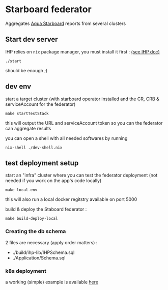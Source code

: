 # Starboard federator
Aggregates [Aqua Starboard](https://blog.aquasec.com/starboard-kubernetes-tools) reports from several clusters

## Start dev server
IHP relies on `nix` package manager, you must install it first : [(see IHP doc)](https://ihp.digitallyinduced.com/Guide/installation.html#1-dependency-nix-package-manager)

```
./start
```
should be enough ;)

## dev env
start a target cluster (with starboard operator installed and the CR, CRB & serviceAccount for the federator)
```
make startTestStack
```
this will output the URL and serviceAccount token so you can the federator can aggregate results

you can open a shell with all needed softwares by running 
```
nix-shell ./dev-shell.nix
```

## test deployment setup
start an "infra" cluster where you can test the federator deployment (not needed if you work on the app's code locally)
```
make local-env
```
this will also run a local docker regitstry available on port 5000


build & deploy the Staboard federator :
```
make build-deploy-local
```

### Creating the db schema
2 files are necessary (apply order matters) :
- ./build/ihp-lib/IHPSchema.sql
- ./Application/Schema.sql

### k8s deployment
a working (simple) example is available [here](./scripts/deploy/)
